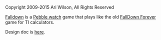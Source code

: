 Copyright 2009-2015 Ari Wilson, All Rights Reserved

[Falldown](https://apps.getpebble.com/applications/52b5584420fef47f82000011) is a [Pebble watch](http://getpebble.com/) game that plays like the old [FallDown Forever](http://www.ticalc.org/pub/86/asm/games/fd2.zip) game for TI calculators.

Design doc is [here](https://docs.google.com/document/d/1uZACM0iK8iEmIFaH3TRUqjV0uv8db0FIMSABnrRdYyw/edit).
